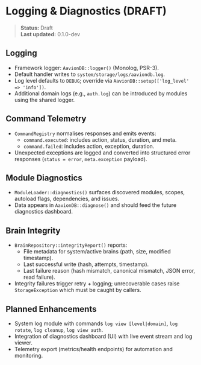 # Logging & Diagnostics (DRAFT)

> **Status:** Draft  
> **Last updated:** 0.1.0-dev

## Logging
- Framework logger: `AavionDB::logger()` (Monolog, PSR-3).  
- Default handler writes to `system/storage/logs/aaviondb.log`.  
- Log level defaults to `DEBUG`; override via `AavionDB::setup(['log_level' => 'info'])`.  
- Additional domain logs (e.g., `auth.log`) can be introduced by modules using the shared logger.

## Command Telemetry
- `CommandRegistry` normalises responses and emits events:
  - `command.executed`: includes action, status, duration, and meta.  
  - `command.failed`: includes action, exception, duration.  
- Unexpected exceptions are logged and converted into structured error responses (`status = error`, `meta.exception` payload).

## Module Diagnostics
- `ModuleLoader::diagnostics()` surfaces discovered modules, scopes, autoload flags, dependencies, and issues.  
- Data appears in `AavionDB::diagnose()` and should feed the future diagnostics dashboard.

## Brain Integrity
- `BrainRepository::integrityReport()` reports:
  - File metadata for system/active brains (path, size, modified timestamp).  
  - Last successful write (hash, attempts, timestamp).  
  - Last failure reason (hash mismatch, canonical mismatch, JSON error, read failure).  
- Integrity failures trigger retry + logging; unrecoverable cases raise `StorageException` which must be caught by callers.

## Planned Enhancements
- System log module with commands `log view [level|domain]`, `log rotate`, `log cleanup`, `log view auth`.  
- Integration of diagnostics dashboard (UI) with live event stream and log viewer.  
- Telemetry export (metrics/health endpoints) for automation and monitoring.
